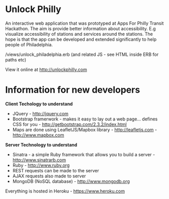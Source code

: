 Unlock Philly
====

An interactive web application that was prototyped at Apps For Philly Transit Hackathon.  The aim is provide better information about accessibility. E.g visualize accessibility of stations and services around the stations. The hope is that the app can be developed and extended significantly to help people of Philadelphia.

/views/unlock_philadelphia.erb (and related JS - see HTML inside ERB for paths etc)

View it online at http://unlockphilly.com

Information for new developers
====

**Client Techology to understand**
* JQuery - http://jquery.com
* Bootstrap framerwork - makes it easy to lay out a web page... defines CSS for you - http://getbootstrap.com/2.3.2/index.html
* Maps are done using LeafletJS/Mapbox library - http://leafletjs.com - http://www.mapbox.com

**Server Technology to understand**
* Sinatra - a simple Ruby framework that allows you to build a server - http://www.sinatrarb.com
* Ruby - http://www.ruby.org
* REST requests can be made to the server 
* AJAX requests also made to server
* MongoDB (NoSQL database) - http://www.mongodb.org

Everything is hosted in Heroku - https://www.heroku.com
